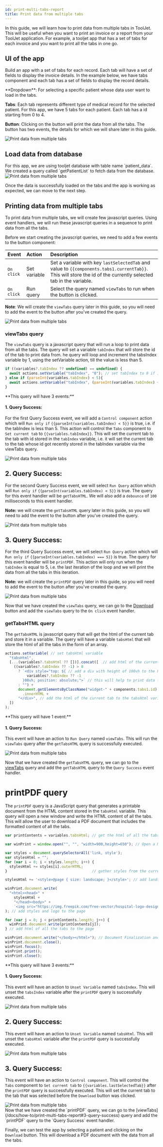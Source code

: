 ```yaml
---
id: print-multi-tabs-report
title: Print data from multiple tabs
---
```



In this guide, we will learn how to print data from multiple tabs in ToolJet. This will be useful when you want to print an invoice or a report from your ToolJet application. For example, a tooljet app that has a set of tabs for each invoice and you want to print all the tabs in one go.


## UI of the app

Build an app with a set of tabs for each record. Each tab will have a set of fields to display the invoice details. In the example below, we have tabs component and each tab has a set of fields to display the record details.

<div>
**Dropdown**: For selecting a specific patient whose data user want to load in the tabs. 

**Tabs**: Each tab represents different type of medical record for the selected patient. For this app, we have 5 tabs for each patient. Each tab has a id starting from 0 to 4.

**Button**: Clicking on the button will print the data from all the tabs. The button has two events, the details for which we will share later in this guide.

</div>

<div style={{textAlign: 'center'}}>
    <img style={{ border:'0', marginBottom:'15px', borderRadius:'5px', boxShadow: '0px 1px 3px rgba(0, 0, 0, 0.2)' }} className="screenshot-full" src="/img/how-to/print-multitabs/appui.png" alt="Print data from multiple tabs" />
</div>

## Load data from database

<div>
For this app, we are using tooljet database with table name `patient_data`. We created a query called `getPatientList` to fetch data from the database.

<div style={{textAlign: 'center'}}>
    <img style={{ border:'0', marginBottom:'15px', borderRadius:'5px', boxShadow: '0px 1px 3px rgba(0, 0, 0, 0.2)' }} className="screenshot-full" src="/img/how-to/print-multitabs/data.png" alt="Print data from multiple tabs" />
</div>

</div>

Once the data is successfully loaded on the tabs and the app is working as expected, we can move to the next step.

## Printing data from multiple tabs

To print data from multiple tabs, we will create few javascript queries. Using event handlers, we will run these javascript queries in a sequence to print data from all the tabs. 

<div>
Before we start creating the javascript queries, we need to add a few events to the button component:

| Event | Action | Description |
|:--- |:--- |:--- |
| `On click` | Set variable | Set a variable with key `lastSelectedTab` and value to `{{components.tabs1.currentTab}}`. This will store the id of the currently selected tab in the variable. |
| `On click` | Run query | Select the query named `viewTabs` to run when the button is clicked. |

**Note**: We will create the `viewTabs` query later in this guide, so you will need to add the event to the button after you've created the query.

<div style={{textAlign: 'center'}}>
    <img style={{ border:'0', marginBottom:'15px', borderRadius:'5px', boxShadow: '0px 1px 3px rgba(0, 0, 0, 0.2)' }} className="screenshot-full" src="/img/how-to/print-multitabs/buttonevents.png" alt="Print data from multiple tabs" />
</div>

</div>

### viewTabs query

The `viewTabs` query is a javascript query that will run a loop to print data from all the tabs. The query will set a variable `tabIndex` that will store the id of the tab to print data from. he query will loop and increment the tabsIndex variable by 1, using the setVariable action, till the value is less than 5.

```js title="viewTabs"
if ((variables?.tabIndex ?? undefined) == undefined) { 
  await actions.setVariable("tabIndex", "0"); // set tabIndex to 0 if it is not set
} else if (parseInt(variables.tabIndex) < 5){
  await actions.setVariable("tabIndex", (parseInt(variables.tabIndex) + 1).toString()); // increment tabIndex by 1
}
```

<div>
**This query will have 3 events:**

#### 1. Query Success:

For the first Query Success event, we will add a `Control component` action which will `Run only if` `{{parseInt(variables.tabIndex) < 5}}` is true, i.e. if the tabIndex is less than 5. This action will control the `Tabs` component to `Set current tab` to `{{variables.tabIndex}}`. This will set the current tab to the tab with id stored in the `tabIndex` variable, i.e. it will set the current tab to the tab whose id got recently stored in the tabIndex variable via the viewTabs query.

<div style={{textAlign: 'center'}}>
    <img style={{ border:'0', marginBottom:'15px', borderRadius:'5px', boxShadow: '0px 1px 3px rgba(0, 0, 0, 0.2)' }} className="screenshot-full" src="/img/how-to/print-multitabs/q1.png" alt="Print data from multiple tabs" />
</div>

</div>

<div>

##
## 2. Query Success:

For the second Query Success event, we will select `Run Query` action which will `Run only if` `{{parseInt(variables.tabIndex) < 5}}` is true. The query for this event handler will be `getTabsHTML`. We will also add a `debounce` of `100` milliseconds to this event handler.

**Note:** we will create the `getTabsHTML` query later in this guide, so you will need to add the event to the button after you've created the query.

<div style={{textAlign: 'center'}}>
    <img style={{ border:'0', marginBottom:'15px', borderRadius:'5px', boxShadow: '0px 1px 3px rgba(0, 0, 0, 0.2)' }} className="screenshot-full" src="/img/how-to/print-multitabs/q2.png" alt="Print data from multiple tabs" />
</div>

</div>

<div>

##
## 3. Query Success:

For the third Query Success event, we will select `Run Query` action which will `Run only if` `{{parseInt(variables.tabIndex) === 5}}` is true. The query for this event handler will be `printPDF`. This action will only run when the `tabIndex` is equal to 5, i.e. the last iteration of the loop and we will print the data from all the tabs in this iteration.

**Note:** we will create the `printPDF` query later in this guide, so you will need to add the event to the button after you've created the query.

<div style={{textAlign: 'center'}}>
    <img style={{ border:'0', marginBottom:'15px', borderRadius:'5px', boxShadow: '0px 1px 3px rgba(0, 0, 0, 0.2)' }} className="screenshot-full" src="/img/how-to/print-multitabs/q3.png" alt="Print data from multiple tabs" />
</div>

</div>

Now that we have created the `viewTabs` query, we can go to the [Download](/docs/how-to/print-multi-tabs-report#printing-data-from-multiple-tabs) button and add the `viewTabs` query to the `On click` event handler.

### getTabsHTML query

The `getTabsHTML` is javascript query that will get the html of the current tab and store it in a variable. The query will have a variable `tabsHtml` that will store the html of all the tabs in the form of an array.

```js title="getTabsHTML"
actions.setVariable( // set tabsHtml variable
  "tabsHtml", 
  [...(variables?.tabsHtml ?? [])].concat([  // add html of the current tab to the tabsHtml variable
    ((variables?.tabIndex ?? -1) > 0 
      ? `<div style="top: ${ // add a div with height of 100vh to the html of the current tab
          variables?.tabIndex ?? -1 
        }00vh; position: absolute;">` // this will help to print data from all the tabs in one go
      : "") + 
      document.getElementsByClassName("widget-" + components.tabs1.id)[0] // get the html of the current tab
        .innerHTML +
      "</div>", // add the html of the current tab to the tabsHtml variable
  ])
);
```

<div>
**This query will have 1 event:**

#### 1. Query Success:

This event will have an action to `Run Query` named `viewTabs`. This will run the `viewTabs` query after the `getTabsHTML` query is successfully executed.

<div style={{textAlign: 'center'}}>
    <img style={{ border:'0', marginBottom:'15px', borderRadius:'5px', boxShadow: '0px 1px 3px rgba(0, 0, 0, 0.2)' }} className="screenshot-full" src="/img/how-to/print-multitabs/gettabshtml.png" alt="Print data from multiple tabs" />
</div>

</div>

Now that we have created the `getTabsHTML` query, we can go to the [viewTabs](/docs/how-to/print-multi-tabs-report#2-query-success) query and add the `getTabsHTML` query to the `Query Success` event handler.

<div>

##
# printPDF query

The `printPDF` query is a JavaScript query that generates a printable document from the HTML content stored in the `tabsHtml` variable. This query will open a new window and write the HTML content of all the tabs. This will allow the user to download a PDF document that includes the formatted content of all the tabs.

```js title="printPDF"
var printContents = variables.tabsHtml; // get the html of all the tabs from the tabsHtml variable

var winPrint = window.open("", "", "width=900,height=650"); // Open a New Window for Printing

var styles = document.querySelectorAll('link, style');
var stylesHtml = "";
for (var i = 0; i < styles.length; i++) {
  stylesHtml += styles[i].outerHTML;
}                                       // gather styles from the current page

stylesHtml += '<style>@page { size: landscape; }</style>'; // add landscape orientation to the page

winPrint.document.write(
  "<html><head>" +
    stylesHtml +
    "</head><body>" +
  	`<img src="https://img.freepik.com/free-vector/hospital-logo-design-vector-medical-cross_53876-136743.jpg" class="zoom-image-wrap" style="object-fit: contain; width: 177.86px; height: 36px; position: absolute; top: 100px;">`
); // add styles and logo to the page

for (var j = 0; j < printContents.length; j++) {
  winPrint.document.write(printContents[j]);
} // add html of all the tabs to the page

winPrint.document.write("</body></html>"); // Document Finalization and Printing
winPrint.document.close();
winPrint.focus();
winPrint.print();
winPrint.close();
```

<div>
**This query will have 3 events:**

#### 1. Query Success:

This event will have an action to `Unset Variable` named `tabsIndex`. This will unset the `tabsIndex` variable after the `printPDF` query is successfully executed.

<div style={{textAlign: 'center'}}>
    <img style={{ border:'0', marginBottom:'15px', borderRadius:'5px', boxShadow: '0px 1px 3px rgba(0, 0, 0, 0.2)' }} className="screenshot-full" src="/img/how-to/print-multitabs/unsetvar1.png" alt="Print data from multiple tabs" />
</div>

</div>

<div>

##
## 2. Query Success:

This event will have an action to `Unset Variable` named `tabsHtml`. This will unset the `tabsHtml` variable after the `printPDF` query is successfully executed.

<div style={{textAlign: 'center'}}>
    <img style={{ border:'0', marginBottom:'15px', borderRadius:'5px', boxShadow: '0px 1px 3px rgba(0, 0, 0, 0.2)' }} className="screenshot-full" src="/img/how-to/print-multitabs/unsetvar2.png" alt="Print data from multiple tabs" />
</div>

</div>

<div>

##
## 3. Query Success:

This event will have an action to `Control component`. This will control the `Tabs` component to `Set current tab` to `{{variables.lastSelectedTab}}` after the `printPDF` query is successfully executed. This will set the current tab to the tab that was selected before the `Download` button was clicked.

<div style={{textAlign: 'center'}}>
    <img style={{ border:'0', marginBottom:'15px', borderRadius:'5px', boxShadow: '0px 1px 3px rgba(0, 0, 0, 0.2)' }} className="screenshot-full" src="/img/how-to/print-multitabs/controlcomp2.png" alt="Print data from multiple tabs" />
</div>

</div>

<div>
Now that we have created the `printPDF` query, we can go to the [viewTabs](/docs/how-to/print-multi-tabs-report#3-query-success) query and add the `printPDF` query to the `Query Success` event handler.

Finally, we can test the app by selecting a patient and clicking on the `Download` button. This will download a PDF document with the data from all the tabs.

</div>

</div>